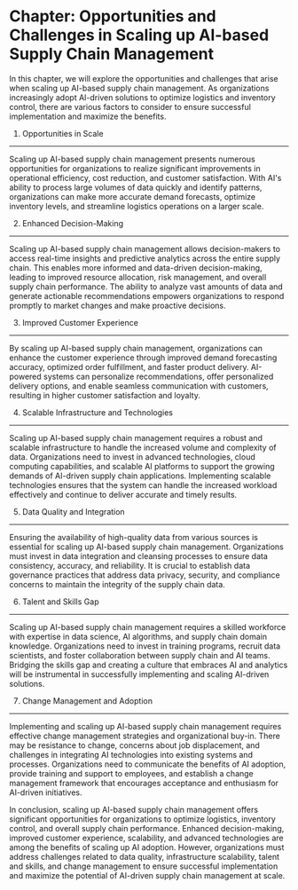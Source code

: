 Chapter: Opportunities and Challenges in Scaling up AI-based Supply Chain Management
====================================================================================

In this chapter, we will explore the opportunities and challenges that arise when scaling up AI-based supply chain management. As organizations increasingly adopt AI-driven solutions to optimize logistics and inventory control, there are various factors to consider to ensure successful implementation and maximize the benefits.

1. Opportunities in Scale
-------------------------

Scaling up AI-based supply chain management presents numerous opportunities for organizations to realize significant improvements in operational efficiency, cost reduction, and customer satisfaction. With AI's ability to process large volumes of data quickly and identify patterns, organizations can make more accurate demand forecasts, optimize inventory levels, and streamline logistics operations on a larger scale.

2. Enhanced Decision-Making
---------------------------

Scaling up AI-based supply chain management allows decision-makers to access real-time insights and predictive analytics across the entire supply chain. This enables more informed and data-driven decision-making, leading to improved resource allocation, risk management, and overall supply chain performance. The ability to analyze vast amounts of data and generate actionable recommendations empowers organizations to respond promptly to market changes and make proactive decisions.

3. Improved Customer Experience
-------------------------------

By scaling up AI-based supply chain management, organizations can enhance the customer experience through improved demand forecasting accuracy, optimized order fulfillment, and faster product delivery. AI-powered systems can personalize recommendations, offer personalized delivery options, and enable seamless communication with customers, resulting in higher customer satisfaction and loyalty.

4. Scalable Infrastructure and Technologies
-------------------------------------------

Scaling up AI-based supply chain management requires a robust and scalable infrastructure to handle the increased volume and complexity of data. Organizations need to invest in advanced technologies, cloud computing capabilities, and scalable AI platforms to support the growing demands of AI-driven supply chain applications. Implementing scalable technologies ensures that the system can handle the increased workload effectively and continue to deliver accurate and timely results.

5. Data Quality and Integration
-------------------------------

Ensuring the availability of high-quality data from various sources is essential for scaling up AI-based supply chain management. Organizations must invest in data integration and cleansing processes to ensure data consistency, accuracy, and reliability. It is crucial to establish data governance practices that address data privacy, security, and compliance concerns to maintain the integrity of the supply chain data.

6. Talent and Skills Gap
------------------------

Scaling up AI-based supply chain management requires a skilled workforce with expertise in data science, AI algorithms, and supply chain domain knowledge. Organizations need to invest in training programs, recruit data scientists, and foster collaboration between supply chain and AI teams. Bridging the skills gap and creating a culture that embraces AI and analytics will be instrumental in successfully implementing and scaling AI-driven solutions.

7. Change Management and Adoption
---------------------------------

Implementing and scaling up AI-based supply chain management requires effective change management strategies and organizational buy-in. There may be resistance to change, concerns about job displacement, and challenges in integrating AI technologies into existing systems and processes. Organizations need to communicate the benefits of AI adoption, provide training and support to employees, and establish a change management framework that encourages acceptance and enthusiasm for AI-driven initiatives.

In conclusion, scaling up AI-based supply chain management offers significant opportunities for organizations to optimize logistics, inventory control, and overall supply chain performance. Enhanced decision-making, improved customer experience, scalability, and advanced technologies are among the benefits of scaling up AI adoption. However, organizations must address challenges related to data quality, infrastructure scalability, talent and skills, and change management to ensure successful implementation and maximize the potential of AI-driven supply chain management at scale.
